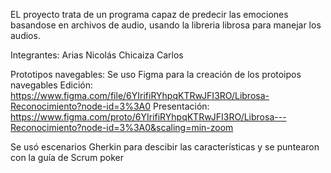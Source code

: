 EL proyecto trata de un programa capaz de predecir las emociones
basandose en archivos de audio, usando la libreria librosa para manejar los audios.

Integrantes: 
Arias Nicolás
Chicaiza Carlos

Prototipos navegables: 
Se uso Figma para la creación de los protoipos navegables
Edición:
https://www.figma.com/file/6YIrifiRYhpqKTRwJFI3RO/Librosa-Reconocimiento?node-id=3%3A0
Presentación:
https://www.figma.com/proto/6YIrifiRYhpqKTRwJFI3RO/Librosa---Reconocimiento?node-id=3%3A0&scaling=min-zoom


Se usó escenarios Gherkin para descibir las características y se puntearon
con la guía de Scrum poker
